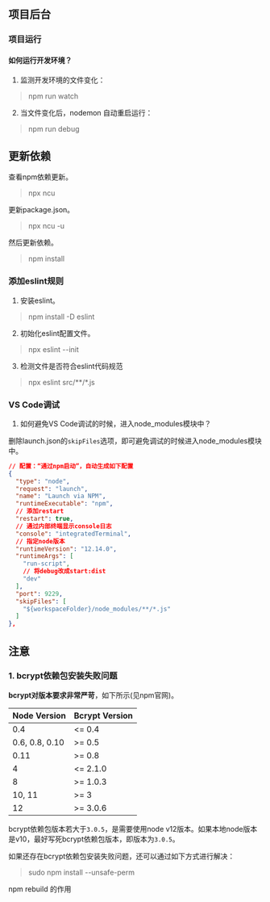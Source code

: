 ## 项目后台

### 项目运行

#### 如何运行开发环境？

1. 监测开发环境的文件变化：

> npm run watch

2. 当文件变化后，nodemon 自动重启运行：

> npm run debug



## 更新依赖

查看npm依赖更新。

> npx ncu

更新package.json。

> npx ncu -u

然后更新依赖。

> npm install


### 添加eslint规则

1. 安装eslint。

> npm install -D eslint

2. 初始化eslint配置文件。

> npx eslint --init

3. 检测文件是否符合eslint代码规范

> npx eslint src/**/*.js

### VS Code调试

1. 如何避免VS Code调试的时候，进入node_modules模块中？

删除launch.json的`skipFiles`选项，即可避免调试的时候进入node_modules模块中。

```JSON
// 配置：“通过npm启动”，自动生成如下配置
{
  "type": "node",
  "request": "launch",
  "name": "Launch via NPM",
  "runtimeExecutable": "npm",
  // 添加restart
  "restart": true,
  // 通过内部终端显示console日志
  "console": "integratedTerminal",
  // 指定node版本
  "runtimeVersion": "12.14.0", 
  "runtimeArgs": [
    "run-script",
    // 将debug改成start:dist
    "dev"
  ],
  "port": 9229,
  "skipFiles": [
    "${workspaceFolder}/node_modules/**/*.js"
  ]
},
```



## 注意

### 1. bcrypt依赖包安装失败问题

**bcrypt对版本要求非常严苛**，如下所示(见npm官网)。

Node Version|	Bcrypt Version
---|---
0.4	| <= 0.4
0.6, 0.8, 0.10|	>= 0.5
0.11	|>= 0.8
4	| <= 2.1.0
8	| >= 1.0.3
10, 11 |	>= 3
12 |	>= 3.0.6

bcrypt依赖包版本若大于`3.0.5`，是需要使用node v12版本。如果本地node版本是v10，最好写死bcrypt依赖包版本，即版本为`3.0.5`。

如果还存在bcrypt依赖包安装失败问题，还可以通过如下方式进行解决：

> sudo npm install --unsafe-perm 




npm rebuild 的作用
